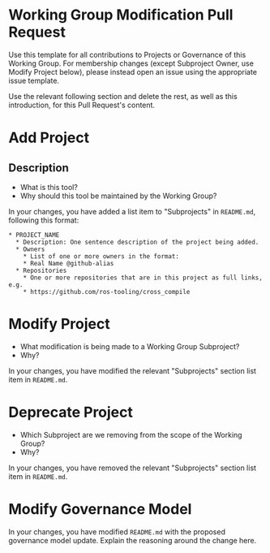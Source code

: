 # Working Group Modification Pull Request

Use this template for all contributions to Projects or Governance of this Working Group.
For membership changes (except Subproject Owner, use Modify Project below), please instead open an issue using the appropriate issue template.

Use the relevant following section and delete the rest, as well as this introduction, for this Pull Request's content.

# Add Project

## Description
* What is this tool?
* Why should this tool be maintained by the Working Group?

In your changes, you have added a list item to "Subprojects" in `README.md`, following this format:

```
* PROJECT_NAME
  * Description: One sentence description of the project being added.
  * Owners
    * List of one or more owners in the format:
    * Real Name @github-alias
  * Repositories
    * One or more repositories that are in this project as full links, e.g.
    * https://github.com/ros-tooling/cross_compile
```

# Modify Project

* What modification is being made to a Working Group Subproject?
* Why?

In your changes, you have modified the relevant "Subprojects" section list item in `README.md`.

# Deprecate Project

* Which Subproject are we removing from the scope of the Working Group?
* Why?

In your changes, you have removed the relevant "Subprojects" section list item in `README.md`.

# Modify Governance Model

In your changes, you have modified `README.md` with the proposed governance model update.
Explain the reasoning around the change here.
